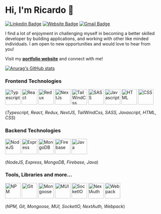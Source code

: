 <h1>Hi, I'm Ricardo 👋</h1>

[![Linkedin Badge](https://img.shields.io/badge/-ricardo-blue?style=flat&logo=Linkedin&logoColor=white&link=https://www.linkedin.com)](https://www.linkedin.com/in/jlim/)
[![Website Badge](https://img.shields.io/badge/-ricardo.camacho.dev-47CCCC?style=flat&logo=Google-Chrome&logoColor=white&link=https://ricardo-camacho.dev)](https://ricardo-camacho.dev)
[![Gmail Badge](https://img.shields.io/badge/-ricmireles7-c14438?style=flat&logo=Gmail&logoColor=white&link=mailto:ricmireles7@gmail.com@gmail.com)](mailto:ricmireles7@gmail.com)

I find a lot of enjoyment in challenging myself in becoming a better skilled developer by building applications, and working with other like minded individuals. I am open to new opportunities and would love to hear from you!

Visit my [**portfolio website**](https://www.ricardo-camacho.dev/) and connect with me!

[![Anurag's GitHub stats](https://github-readme-stats.vercel.app/api?username=rcamach7&hide=stars&count_private=true&show_icons=true&theme=apprentice)](https://github.com/anuraghazra/github-readme-stats)

<h3> Frontend Technologies </h3>
<p>
  <img src="https://res.cloudinary.com/de2ymful4/image/upload/v1652491477/main-portfolio/tech-skills/typescript_v3ztli.png" width="50" height="50" alt="Typescript" />
  <img src="https://res.cloudinary.com/de2ymful4/image/upload/v1648514838/main-portfolio/animated-logos/react-anim_jqtsxo.gif" width="50" height="50" alt="React" />
  <img src="https://res.cloudinary.com/de2ymful4/image/upload/v1656116643/main-portfolio/tech-skills/redux_rbbutz.png" width="50" height="50" alt="Redux" />
  <img src="https://res.cloudinary.com/de2ymful4/image/upload/v1660605410/main-portfolio/tech-skills/nextjs_mf7wiy.png" width="50" height="50" alt="NextJs" />
  <img src="https://res.cloudinary.com/de2ymful4/image/upload/v16505449/main-portfolio/tech-skills/tailwind_oezbcn.png" width="50" height="50" alt="TailWindCss" />
  <img src="https://res.cloudinary.com/de2ymful4/image/upload/v1648515099/main-portfolio/animated-logos/sass-animated_lhind3.gif" width="50" height="50" alt="SASS" />
  <img src="https://res.cloudinary.com/de2ymful4/image/upload/v1648514837/main-portfolio/animated-logos/js-anim_pxxk0j.gif" width="50" height="50" alt="Javascript" />
  <img src="https://res.cloudinary.com/de2ymful4/image/upload/v1648514837/main-portfolio/animated-logos/html-anim_pel2zj.gif" width="50" height="50" alt="HTML" />
  <img src="https://res.cloudinary.com/de2ymful4/image/upload/v1648514837/main-portfolio/animated-logos/css-anim_cwgnx2.gif" width="50" height="50" alt="CSS" />
</p>

(_Typescript, React, Redux, NextJS, TailWindCss, SASS, Javascript, HTML, CSS_)

<h3> Backend Technologies </h3>
<p>
  <img src="https://res.cloudinary.com/de2ymful4/image/upload/v1646101318/main-portfolio/tech-skills/node_lzpvq6.png" width="50" height="50" alt="NodeJS" />
  <img src="https://res.cloudinary.com/de2ymful4/image/upload/v1647634998/main-portfolio/tech-skills/express_ibtfvl.png" width="50" height="50" alt="Express" />
  <img src="https://res.cloudinary.com/de2ymful4/image/upload/v1646101239/main-portfolio/tech-skills/mongodb_r1xhyn.png" width="50" height="50" alt="MongoDB" />
  <img src="https://res.cloudinary.com/de2ymful4/image/upload/v1646273705/main-portfolio/tech-skills/firebase_igurdi.png" width="50" height="50" alt="Firebase" />
  <img src="https://res.cloudinary.com/de2ymful4/image/upload/v1646100628/main-portfolio/tech-skills/java_ilp3ec.png" width="50" height="50" alt="Java" />
</p>

(_NodeJS, Express, MongoDB, Firebase, Java_)

<h3> Tools, Libraries and more... </h3>
<p>
  <img src="https://res.cloudinary.com/de2ymful4/image/upload/v1646099327/main-portfolio/tech-skills/npm_xh0kkl.png" width="50" height="50" alt="NPM" />
  <img src="https://res.cloudinary.com/de2ymful4/image/upload/v1646100087/main-portfolio/tech-skills/git_wjkubp.png" width="50" height="50" alt="Git" />
  <img src="https://res.cloudinary.com/de2ymful4/image/upload/v1655170119/main-portfolio/tech-skills/mongoose_mdbxkq.png" width="50" height="50" alt="Mongoose" />
  <img src="https://res.cloudinary.com/de2ymful4/image/upload/v1655232059/main-portfolio/tech-skills/mui_p9jh58.png" width="50" height="50" alt="MUI" />
  <img src="https://res.cloudinary.com/de2ymful4/image/upload/v1655159498/main-portfolio/tech-skills/socketio_jkkj1u.png" width="50" height="50" alt="SocketIO" />
  <img src="https://res.cloudinary.com/de2ymful4/image/upload/v1660605915/main-portfolio/tech-skills/nextAuth_crkr2f.png" width="50" height="50" alt="NextAuth" />
  <img src="https://res.cloudinary.com/de2ymful4/image/upload/v1657829723/main-portfolio/tech-skills/webpack_ndbbat.png" width="50" height="50" alt="Webpack" />
</p>

(_NPM, Git, Mongoose, MUI, SocketIO, NextAuth, Webpack_)
